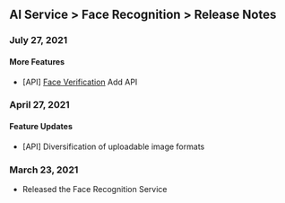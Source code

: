 ## AI Service > Face Recognition > Release Notes
### July 27, 2021
#### More Features
* [API] [Face Verification](./api-guide/#verify) Add API

### April 27, 2021
#### Feature Updates
* [API] Diversification of uploadable image formats

### March 23, 2021
* Released the Face Recognition Service
